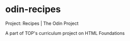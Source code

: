 # odin-recipes
Project: Recipes | The Odin Project

A part of TOP's curriculum project on HTML Foundations